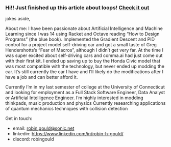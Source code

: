 ### Hi!! Just finished up this article about loops! [Check it out](https://github.com/robingould)

jokes aside,

About me:
I have been passionate about Artificial Intelligence and Machine Learning since I was 14 using Racket and Octave reading “How to Design Programs” (the blue book). Implemented the Gradient Descent and PID control for a project model self-driving car and got a small taste of Greg Hendershotts’s “Fear of Macros”, although I didn’t get very far. At the time I was super excited about self-driving cars and comma.ai had just come out with their first kit. I ended up saving up to buy the Honda Civic model that was most compatible with the technology, but never ended up modding the car. It’s still currently the car I have and I’ll likely do the modifications after I have a job and can better afford it. 

Currently I’m in my last semester of college at the University of Connecticut and looking for employment as a Full Stack Software Engineer, Data Analyst or Artificial Intelligence Engineer. 
I’m highly interested in modding thinkpads, music production and physics 
	Currently researching applications of quantum mechanics techniques with collision detection
 
Get in touch: 
  - email: robin.gould@sonic.net
  - linkedin: https://www.linkedin.com/in/robin-h-gould/
  - discord: robingould

<!--
**robingould/robingould** is a ✨ _special_ ✨ repository because its `README.md` (this file) appears on your GitHub profile.


I’m currently learning ...
- 👯 I’m looking to collaborate on ...
- 🤔 I’m looking for help with ...
- 💬 Ask me about ...
- 📫 How to reach me: ...
- 😄 Pronouns: ...
- ⚡ Fun fact: ...
-->
